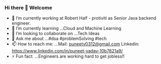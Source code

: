 ### Hi there 👋 Welcome
- 🔭 I’m currently working at Robert Half - protiviti as Senior Java backend engineer.
- 🌱 I’m currently learning ...Cloud and Machine Learning
- 👯 I’m looking to collaborate on ...Tech Ideas
- 💬 Ask me about ...#dsa #problemSolving #tech
- 📫 How to reach me: ...Mail: puneety0312@gmail.com
Linkedin: https://www.linkedin.com/in/puneet-yadav-10b7821a9/
- ⚡ Fun fact: ...Engineers are working hard to get jobless!!
